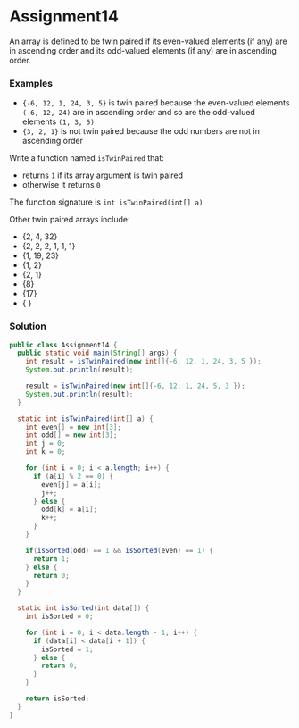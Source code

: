 # Assignment14

An array is defined to be twin paired if its even-valued elements (if any) are in ascending order and its odd-valued elements (if any) are in ascending order.

### Examples

* `{-6, 12, 1, 24, 3, 5}` is twin paired because the even-valued elements `(-6, 12, 24)` are in ascending order and so are the odd-valued elements `(1, 3, 5)`
* `{3, 2, 1}` is not twin paired because the odd numbers are not in ascending order

Write a function named `isTwinPaired` that:

* returns `1` if its array argument is twin paired
* otherwise it returns `0`

The function signature is `int isTwinPaired(int[] a)`

Other twin paired arrays include:

* {2, 4, 32}
* {2, 2, 2, 1, 1, 1}
* {1, 19, 23}
* {1, 2}
* {2, 1}
* {8}
* {17}
* { }

### Solution

```java
public class Assignment14 {
  public static void main(String[] args) {
    int result = isTwinPaired(new int[]{-6, 12, 1, 24, 3, 5 });
    System.out.println(result);

    result = isTwinPaired(new int[]{-6, 12, 1, 24, 5, 3 });
    System.out.println(result);
  }

  static int isTwinPaired(int[] a) {
    int even[] = new int[3];
    int odd[] = new int[3];
    int j = 0;
    int k = 0;

    for (int i = 0; i < a.length; i++) {
      if (a[i] % 2 == 0) {
        even[j] = a[i];
        j++;
      } else {
        odd[k] = a[i];
        k++;
      }
    }

    if(isSorted(odd) == 1 && isSorted(even) == 1) {
      return 1;
    } else {
      return 0;
    }
  }

  static int isSorted(int data[]) {
    int isSorted = 0;

    for (int i = 0; i < data.length - 1; i++) {
      if (data[i] < data[i + 1]) {
        isSorted = 1;
      } else {
        return 0;
      }
    }

    return isSorted;
  }
}
```
